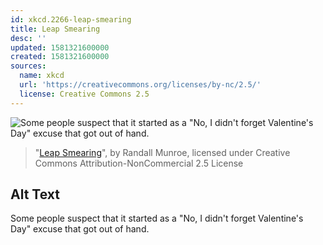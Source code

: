 ```yaml
---
id: xkcd.2266-leap-smearing
title: Leap Smearing
desc: ''
updated: 1581321600000
created: 1581321600000
sources:
  name: xkcd
  url: 'https://creativecommons.org/licenses/by-nc/2.5/'
  license: Creative Commons 2.5
---
```

![Some people suspect that it started as a "No, I didn't forget Valentine's Day" excuse that got out of hand.](https://imgs.xkcd.com/comics/leap_smearing.png)
> "[Leap Smearing](https://xkcd.com/2266/)", by Randall Munroe, licensed under Creative Commons Attribution-NonCommercial 2.5 License

## Alt Text
Some people suspect that it started as a "No, I didn't forget Valentine's Day" excuse that got out of hand.
